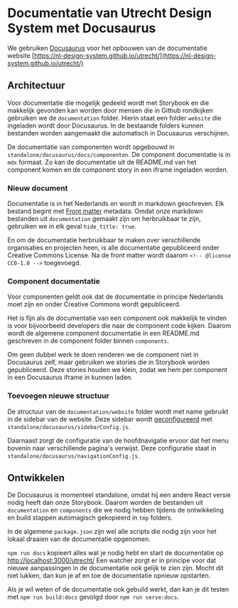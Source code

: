 # Documentatie van Utrecht Design System met Docusaurus

We gebruiken [Docusaurus](https://docusaurus.io/docs/) voor het opbouwen van de documentatie website [https://nl-design-system.github.io/utrecht/](https://nl-design-system.github.io/utrecht/)

## Architectuur

Voor documentatie die mogelijk gedeeld wordt met Storybook en die makkelijk gevonden kan worden door mensen die in Github rondkijken gebruiken we de `documentation` folder. Hierin staat een folder `website` die ingeladen wordt door Docusaurus. In de bestaande folders kunnen bestanden worden aangemaakt die automatisch in Docusaurus verschijnen.

De documentatie van componenten wordt opgebouwd in `standalone/docusaurus/docs/componenten`. De component documentatie is in `mdx` formaat. Zo kan de documentatie uit de README.md van het component komen en de component story in een iframe ingeladen worden.

### Nieuw document

Documentatie is in het Nederlands en wordt in markdown geschreven. Elk bestand begint met [Front matter](https://docusaurus.io/docs/api/plugins/@docusaurus/plugin-content-docs#markdown-front-matter) metadata. Omdat onze markdown bestanden uit `documentation` gemaakt zijn om herbruikbaar te zijn, gebruiken we in elk geval `hide_title: true`.

En om de documentatie herbruikbaar te maken over verschillende organisaties en projecten heen, is alle documentatie gepubliceerd onder Creative Commons License. Na de front matter wordt daarom `<!-- @license CC0-1.0 -->` toegevoegd.

### Component documentatie

Voor componenten geldt ook dat de documentatie in principe Nederlands moet zijn en onder Creative Commons wordt gepubliceerd.

Het is fijn als de documentatie van een component ook makkelijk te vinden is voor bijvoorbeeld developers die naar de component code kijken. Daarom wordt de algemene component documentatie in een README.md geschreven in de component folder binnen `components`.

Om geen dubbel werk te doen renderen we de component niet in Docusaurus zelf, maar gebruiken we stories die in Storybook worden gepubliceerd. Deze stories houden we klein, zodat we hem per component in een Docusaurus iframe in kunnen laden.

### Toevoegen nieuwe structuur

De structuur van de `documentation/website` folder wordt met name gebruikt in de sidebar van de website. Deze sidebar wordt [geconfigureerd](https://docusaurus.io/docs/sidebar) met `standalone/docusaurus/sidebarConfig.js`.

Daarnaast zorgt de configuratie van de hoofdnavigatie ervoor dat het menu bovenin naar verschillende pagina's verwijst. Deze configuratie staat in `standalone/docusaurus/navigationConfig.js`.

## Ontwikkelen

De Docusaurus is momenteel standalone, omdat hij een andere React versie nodig heeft dan onze Storybook.
Daarom worden de bestanden uit `documentation` en `components` die we nodig hebben tijdens de ontwikkeling en build stappen automagisch gekopieerd in `tmp` folders.

In de algemene `package.json` zijn wel alle scripts die nodig zijn voor het lokaal draaien van de documentatie opgenomen.

`npm run docs` kopieert alles wat je nodig hebt en start de documentatie op [http://localhost:3000/utrecht/](http://localhost:3000/utrecht/) Een watcher zorgt er in principe voor dat nieuwe aanpassingen in de documentatie ook gelijk te zien zijn. Mocht dit niet lukken, dan kun je af en toe de documentatie opnieuw opstarten.

Als je wil weten of de documentatie ook gebuild werkt, dan kan je dit testen met `npm run build:docs` gevolgd door `npm run serve:docs`.
